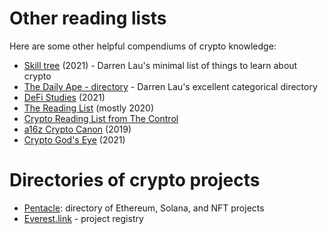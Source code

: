 Other reading lists
=====================
Here are some other helpful compendiums of crypto knowledge:
* [Skill tree](https://thedailyape.notion.site/Skill-Tree-f5d7691421024090b66f9b07f7384314) (2021) -
  Darren Lau's minimal list of things to learn about crypto
* [The Daily Ape - directory](https://thedailyape.notion.site/thedailyape/Directory-c96c0b6727c0433a962e897ef43efb7e) -
  Darren Lau's excellent categorical directory
* [DeFi Studies](https://github.com/baraldor/defi) (2021)
* [The Reading List](https://www.decentralised.co/the-reading-list/) (mostly 2020)
* [Crypto Reading List from The Control](https://thecontrol.co/crypto-reading-list-c54da8cab26a)
* [a16z Crypto Canon](https://a16z.com/2018/02/10/crypto-readings-resources/) (2019)
* [Crypto God's Eye](https://bleeping.notion.site/Crypto-God-s-Eye-a2e3d8519853409787b885cf42ec5095) (2021)


Directories of crypto projects
===============================
* [Pentacle](https://pentacle.ai/): directory of Ethereum, Solana, and NFT projects
* [Everest.link](https://everest.link/) - project registry
